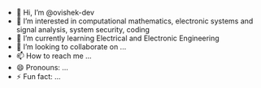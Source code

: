 - 👋 Hi, I’m @ovishek-dev
- 👀 I’m interested in computational mathematics, electronic systems and signal analysis, system security, coding
- 🌱 I’m currently learning Electrical and Electronic Engineering 
- 💞️ I’m looking to collaborate on ...
- 📫 How to reach me ...
- 😄 Pronouns: ...
- ⚡ Fun fact: ...

<!---
ovishek-dev/ovishek-dev is a ✨ special ✨ repository because its `README.md` (this file) appears on your GitHub profile.
You can click the Preview link to take a look at your changes.
--->
